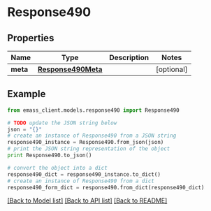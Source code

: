 # Response490


## Properties
Name | Type | Description | Notes
------------ | ------------- | ------------- | -------------
**meta** | [**Response490Meta**](Response490Meta.md) |  | [optional] 

## Example

```python
from emass_client.models.response490 import Response490

# TODO update the JSON string below
json = "{}"
# create an instance of Response490 from a JSON string
response490_instance = Response490.from_json(json)
# print the JSON string representation of the object
print Response490.to_json()

# convert the object into a dict
response490_dict = response490_instance.to_dict()
# create an instance of Response490 from a dict
response490_form_dict = response490.from_dict(response490_dict)
```
[[Back to Model list]](../README.md#documentation-for-models) [[Back to API list]](../README.md#documentation-for-api-endpoints) [[Back to README]](../README.md)


